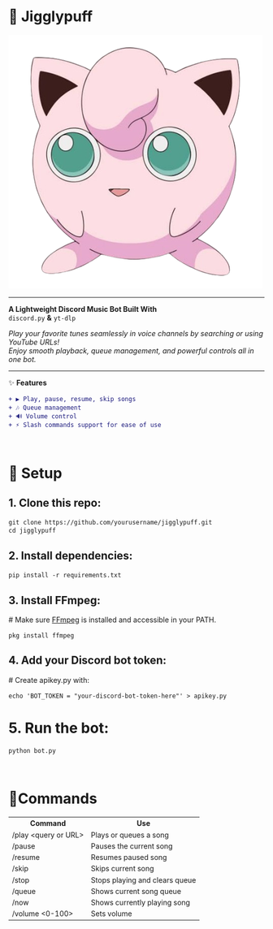<h1>🎵 Jigglypuff</h1>

![](logo.png)

---

**A Lightweight Discord Music Bot Built With**  
`discord.py` **&** `yt-dlp`

*Play your favorite tunes seamlessly in voice channels by searching or using YouTube URLs!*  
_Enjoy smooth playback, queue management, and powerful controls all in one bot._

---

✨ **Features**

```diff
+ ▶️ Play, pause, resume, skip songs
+ 🎶 Queue management
+ 🔊 Volume control
+ ⚡ Slash commands support for ease of use
```

<br>
<h1>🚀 Setup</h1>

<h2>1. Clone this repo:</h2>

```
git clone https://github.com/yourusername/jigglypuff.git
cd jigglypuff
```

<h2>2. Install dependencies:</h2>

```
pip install -r requirements.txt
```

<h2>3. Install FFmpeg:</h2>
# Make sure <a href="https://ffmpeg.org/download.html">FFmpeg</a> is installed and accessible in your PATH.

```
pkg install ffmpeg
```

<h2>4. Add your Discord bot token:</h2>
# Create apikey.py with:

```
echo 'BOT_TOKEN = "your-discord-bot-token-here"' > apikey.py
```

# 5. Run the bot:

```
python bot.py
```
<br>
<h1>🎹Commands</h1>
<table border="0">
  <tr>
    <th>Command</th>
    <th>Use</th>
  </tr>
  <tr>
    <td>/play &lt;query or URL&gt;</td>
    <td>Plays or queues a song</td>
  </tr>
  <tr>
    <td>/pause</td>
    <td>Pauses the current song</td>
  </tr>
  <tr>
    <td>/resume</td>
    <td>Resumes paused song</td>
  </tr>
  <tr>
    <td>/skip</td>
    <td>Skips current song</td>
  </tr>
  <tr>
    <td>/stop</td>
    <td>Stops playing and clears queue</td>
  </tr>
  <tr>
    <td>/queue</td>
    <td>Shows current song queue</td>
  </tr>
  <tr>
    <td>/now</td>
    <td>Shows currently playing song</td>
  </tr>
  <tr>
    <td>/volume &lt;0-100&gt;</td>
    <td>Sets volume</td>
  </tr>
</table>
